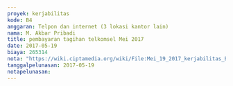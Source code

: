 ```yaml
---
proyek: kerjabilitas
kode: B4
anggaran: Telpon dan internet (3 lokasi kantor lain)
nama: M. Akbar Pribadi
title: pembayaran tagihan telkomsel Mei 2017
date: 2017-05-19
biaya: 265314
nota: "https://wiki.ciptamedia.org/wiki/File:Mei_19_2017_kerjabilitas_B4_pulsa_akbar.jpg"
tanggalpelunasan: 2017-05-19
notapelunasan:
---
```

